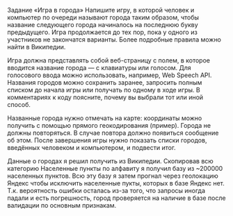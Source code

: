 Задание «Игра в города»
Напишите игру, в которой человек и компьютер по очереди называют города таким образом, чтобы название следующего города начиналось на последнюю букву предыдущего. Игра продолжается до тех пор, пока у одного из участников не закончатся варианты. Более подробные правила можно найти в Википедии.

Игра должна представлять собой веб-страницу с полем, в которое вводится название города — с клавиатуры или голосом. Для голосового ввода можно использовать, например, Web Speech API. Названия городов можно сохранить заранее, запросить полным списком до начала игры или получать по одному в ходе игры. В комментариях к коду поясните, почему вы выбрали тот или иной способ.

Названные города нужно отмечать на карте: координаты можно получить с помощью прямого геокодирования (пример). Города не должны повторяться. В случае повтора должно появиться сообщение об этом. После завершения игры нужно показать списки городов, введённых человеком и компьютером, и подвести итог.



Данные о городах я решил получить из Википедии.
Скопировав всю категорию Населенные пункты по алфавиту я получил базу из ~200000 населенных пунктов.
Всю эту базу я затем прогнал через геолокацию Яндекс чтобы исключить населенные пукты, которых в базе Яндекс нет. Т.к. вероятность ошибки осталась из-за того, что запросы иногда падали и есть погрешность, город проверяется на наличие в базе после валидации по основным признакам.
